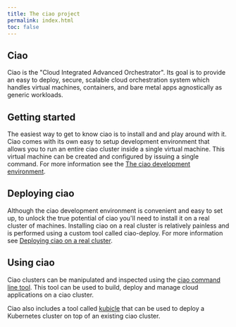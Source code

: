 ```yaml
---
title: The ciao project
permalink: index.html
toc: false
---
```

## Ciao

Ciao is the "Cloud Integrated Advanced Orchestrator".  Its goal is
to provide an easy to deploy, secure, scalable cloud orchestration
system which handles virtual machines, containers, and bare metal apps
agnostically as generic workloads.

## Getting started

The easiest way to get to know ciao is to install and and play
around with it.  Ciao comes with its own easy to setup development environment
that allows you to run an entire ciao cluster inside a single virtual machine.
This virtual machine can be created and configured by issuing a single command.
For more information see the [The ciao development environment](developer.html).

## Deploying ciao

Although the ciao development environment is convenient and easy to set up, to
unlock the true potential of ciao you'll need to install it on a real cluster of
machines.  Installing ciao on a real cluster is relatively painless and is
performed using a custom tool called ciao-deploy.  For more information see
[Deploying ciao on a real cluster](ciao-deploy.html).

## Using ciao

Ciao clusters can be manipulated and inspected using the
[ciao command line tool](ciao.html).  This tool can be used to build, deploy
and manage cloud applications on a ciao cluster.

Ciao also includes a tool called [kubicle](kubicle.html) that can be used to
deploy a Kubernetes cluster on top of an existing ciao cluster.